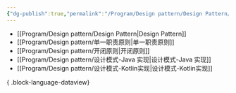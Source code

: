 ```yaml
---
{"dg-publish":true,"permalink":"/Program/Design pattern/Design Pattern/","noteIcon":"","created":"2025-03-06T21:28:25.969+08:00"}
---
```



- [[Program/Design pattern/Design Pattern\|Design Pattern]]
- [[Program/Design pattern/单一职责原则\|单一职责原则]]
- [[Program/Design pattern/开闭原则\|开闭原则]]
- [[Program/Design pattern/设计模式-Java 实现\|设计模式-Java 实现]]
- [[Program/Design pattern/设计模式-Kotlin实现\|设计模式-Kotlin实现]]

{ .block-language-dataview}